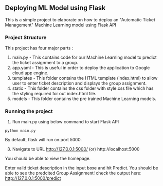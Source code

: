 ## Deploying ML Model using Flask
This is a simple project to elaborate on how to deploy an "Automatic Ticket Management" Machine Learning model using Flask API

### Project Structure
This project has four major parts :
1. main.py - This contains code for our Machine Learning model to predict the ticket assignment to a group.
2. app.yaml - This is useful in order to deploy the application to Google cloud app engine.
3. templates - This folder contains the HTML template (index.html) to allow user to enter ticket description and displays the group assignment.
4. static - This folder contains the css folder with style.css file which has the styling required for out index.html file.
5. models - This folder contains the pre trained Machine Learning models.

### Running the project
1. Run main.py using below command to start Flask API
```
python main.py
```
By default, flask will run on port 5000.

3. Navigate to URL http://127.0.0.1:5000/ (or) http://localhost:5000

You should be able to view the homepage.

Enter valid ticket description in the input boxe and hit Predict. You should  be able to see the predcited Group Assignment!
check the output here: http://127.0.0.1:5000/predict

